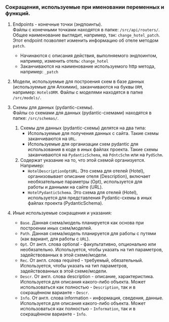 ### Сокращения, используемые при именовании переменных и функций.

1. Endpoints - конечные точки (эндпоинты).<br>
Файлы с конечными точками находятся в папке: `/src/api/routers/`.
Общее наименование выглядит, например, так: `change_hotel_patch`. 
Этот endpoint позволяет изменить информацию об отеле методом `patch`.
    - Начинаются с описания действия, выполняемого эндпоинтом, например, изменить отель: `change_hotel`
    - Заканчиваются на наименование используемого http метода, например: `_patch`


2. Модели, используемые для построения схем в базе данных (используемые для Алхимии),
заканчиваются на буквы `ORM`, например: `HotelsORM`.
Файлы с моделями находятся в папке `/src/models/`.


3. Схемы для данных (pydantic-схемы).<br>
Файлы со схемами для данных (pydantic-схемами) находятся в папке: `/src/schemas/`.
    1. Схемы для данных (pydantic-схемы) делятся на два типа:
        - Используемые для получения данных с сайта. Такие схемы заканчиваются на `URL`.
        - Используемые для организации схем pydantic для использования в коде в иных 
          файлах проекта. Такие схемы заканчиваются на `PydanticSchema`, на `PdntcSchm`
          или на `PydSchm`.
    2. Содержат указание на то, что этой схемой организуется.
       Например:
        - `HotelDescriptionOptURL`. Это схема для отелей (Hotel), организовывает описание 
          отеля (Description), включает необязательные параметры (Opt), используется для  
          работы и данными на сайте (URL).  
        - `HotelPydanticSchema`. Это схема для отелей (Hotel), используется для представления 
          Pydantic-схемы в иных файлах проекта (PydanticSchema).


4. Иные используемые сокращения и указания:
    - `Base`. Данная схема/модель планируется как основа при построении иных схем/моделей. 
    - `Path`. Данная схема/модель планируется для работы с путями (как вариант, для работы с `URL`). 
    - `Opt`. От англ. слова optional - факультативно, опционально или необязательно.
      Используется, чтобы указать на тип параметров, задействованных в этой схеме/модели.
    - `Rec`. От англ. слова required - требуемый, обязательный. Используется, чтобы указать 
      на тип параметров, задействованных в этой схеме/модели. 
    - `Descr`. От англ. слова description - описание, характеристика. Используется для
      описания какого-либо объекта. Может использоваться как полностью - `Description`, 
      так и в сокращённом варианте - `Descr`.
    - `Info`. От англ. слова information - информация, сведения, данные. Используется для
      описания какого-либо объекта. Может использоваться как полностью - `Information`, 
      так и в сокращённом варианте - `Info`.
